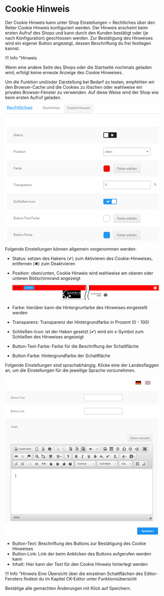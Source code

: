# Cookie Hinweis 

Der Cookie Hinweis kann unter Shop Einstellungen \> Rechtliches über den Reiter Cookie Hinweis konfiguriert werden. Der Hinweis erscheint beim ersten Aufruf des Shops und kann durch den Kunden bestätigt oder \(je nach Konfiguration\) geschlossen werden. Zur Bestätigung des Hinweises wird ein eigener Button angezeigt, dessen Beschriftung du frei festlegen kannst.

!!! Info "Hinweis
	

Wenn eine andere Seite des Shops oder die Startseite nochmals geladen wird, erfolgt keine erneute Anzeige des Cookie Hinweises.

Um die Funktion und/oder Darstellung bei Bedarf zu testen, empfehlen wir den Browser-Cache und die Cookies zu löschen oder wahlweise ein privates Browser-Fenster zu verwenden. Auf diese Weise wird der Shop wie beim ersten Aufruf geladen.

![](Bilder/Abb034_CookieHinweis.PNG "Cookie Hinweis, allgemeine Einstellungen")

Folgende Einstellungen können allgemein vorgenommen werden:

-   Status: setzen des Hakens \(✔\) zum Aktivieren des Cookie-Hinweises, entfernen \(✖\) zum Deaktvieren
-   Position: oben/unten, Cookie Hinweis wird wahlweise am oberen oder unteren Bildschirmrand angezeigt

    ![](Bilder/Abb036a_CookieHinweisOben_.PNG "Cookie Hinweis, Position: oben, mit Schließen-Icon")

-   Farbe: hierüber kann die Hintergrunfarbe des Hinweises eingestellt werden
-   Transparenz: Transparenz der Hintergrundfarbe in Prozent \(0 - 100\)
-   Schließen-Icon: ist der Haken gesetzt \(✔\) wird ein x-Symbol zum Schließen des Hinweises angezeigt
-   Button-Text-Farbe: Farbe für die Beschriftung der Schaltfläche
-   Button-Farbe: Hintergrundfarbe der Schaltfläche

Folgende Einstellungen sind sprachabhängig. Klicke eine der Landesflaggen an, um die Einstellungen für die jeweilige Sprache vorzunehmen.

![](Bilder/Abb035_CookieHinweis.PNG "Cookie Hinweis, sprachabhängige Einstellungen")

-   Button-Text: Beschriftung des Buttons zur Bestätigung des Cookie Hinweises
-   Button-Link: Link der beim Anklicken des Buttons aufgerufen werden kann
-   Inhalt: Hier kann der Text für den Cookie Hinweis hinterlegt werden

!!! Info "Hinweis
	 Eine Übersicht über die einzelnen Schaltflächen des Editor-Fensters findest du im Kapitel CK-Editor unter Funktionsübersicht

Bestätige alle gemachten Änderungen mit Klick auf Speichern.



